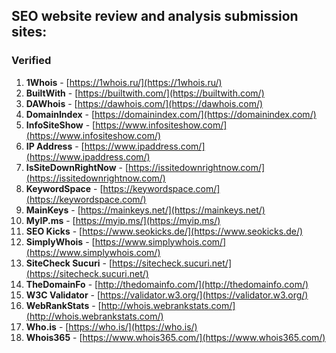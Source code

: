 ## SEO website review and analysis submission sites:

### Verified

1. **1Whois** - [https://1whois.ru/](https://1whois.ru/)
2. **BuiltWith** - [https://builtwith.com/](https://builtwith.com/)
3. **DAWhois** - [https://dawhois.com/](https://dawhois.com/)
4. **DomainIndex** - [https://domainindex.com/](https://domainindex.com/)
5. **InfoSiteShow** - [https://www.infositeshow.com/](https://www.infositeshow.com/)
6. **IP Address** - [https://www.ipaddress.com/](https://www.ipaddress.com/)
7. **IsSiteDownRightNow** - [https://issitedownrightnow.com/](https://issitedownrightnow.com/)
8. **KeywordSpace** - [https://keywordspace.com/](https://keywordspace.com/)
9. **MainKeys** - [https://mainkeys.net/](https://mainkeys.net/)
10. **MyIP.ms** - [https://myip.ms/](https://myip.ms/)
11. **SEO Kicks** - [https://www.seokicks.de/](https://www.seokicks.de/)
12. **SimplyWhois** - [https://www.simplywhois.com/](https://www.simplywhois.com/)
13. **SiteCheck Sucuri** - [https://sitecheck.sucuri.net/](https://sitecheck.sucuri.net/)
14. **TheDomainFo** - [http://thedomainfo.com/](http://thedomainfo.com/)
15. **W3C Validator** - [https://validator.w3.org/](https://validator.w3.org/)
16. **WebRankStats** - [http://whois.webrankstats.com/](http://whois.webrankstats.com/)
17. **Who.is** - [https://who.is/](https://who.is/)
18. **Whois365** - [https://www.whois365.com/](https://www.whois365.com/)
